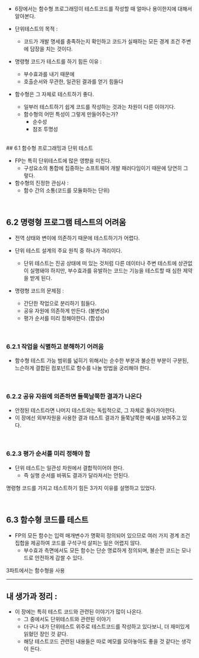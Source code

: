 
- 6장에서는 함수형 프로그래밍이 테스트코드를 작성할 때 얼마나 용이한지에 대해서 알아본다. 

- 단위테스트의 목적 : 
	- 코드가 개발 명세를 충족하는지 확인하고 코드가 실패하는 모든 경계 조건 주변에 담장을 치는 것이다. 
- 명령형 코드가 테스트를 하기 힘든 이유 : 
	- 부수효과를 내기 때문에
	- 호출순서와 무관한, 일관된 결과를 얻기 힘들다 
- 함수형은 그 자체로 테스트하기 좋다. 
	- 일부러 테스트하기 쉽게 코드를 작성하는 것과는 차원이 다른 이야기다. 
	- 함수형의 어떤 특성이 그렇게 만들어주는가? 
		- 순수성 
		- 참조 투명성 

<br>
## 6.1 함수형 프로그래밍과 단위 테스트 

- FP는 특히 단위테스트에 많은 영향을 미친다. 
	- 구성요소의 통합에 집중하는 소프트웨어 개발 패러다임이기 때문에 당연히 그렇다. 
- 함수형의 진정한 관심사 : 
	- 함수 간의 소통(코드를 모듈화하는 단위) 


<br>

## 6.2 명령형 프로그램 테스트의 어려움 

- 전역 상태와 변이에 의존하기 때문에 테스트하기가 어렵다. 

- 단위 테스트 설계의 주요 원칙 중 하나가 격리이다. 
	- 단위 테스트는 진공 상태에 떠 있는 것처럼 다른 데이터나 주변 테스트에 상관없이 실행돼야 하지만, 부수효과를 유발하는 코드는 기능을 테스트할 때 심한 제약을 받게 된다. 

- 명령형 코드의 문제점 : 
	- 간단한 작업으로 분리하기 힘들다. 
	- 공유 자원에 의존하게 만든다. (불변성x)
	- 평가 순서를 미리 정해야한다. (합성x)

<br>

### 6.2.1 작업을 식별하고 분해하기 어려움 

- 함수형 테스트 가능 범위를 넓히기 위해서는 순수한 부분과 불순한 부분이 구분된, 느슨하게 결합된 컴포넌트로 함수를 나눌 방법을 궁리해야 한다. 

<br>

### 6.2.2 공유 자원에 의존하면 들쭉날쭉한 결과가 나온다 

- 안정된 테스트라면 나머지 테스트와는 독립적으로, 그 자체로 돌아가야한다. 
- 이 장에선 외부자원을 사용한 결과 테스트 결과가 들쭉날쭉한 예시를 보여주고 있다. 

<br>

### 6.2.3 평가 순서를 미리 정해야 함 

- 단위 테스트는 일관성 차원에서 결합적이어야 한다. 
	- 즉 실행 순서를 바꿔도 결과가 달라져서는 안된다. 



명령형 코드를 가지고 테스트하기 힘든 3가지 이유를 설명하고 있었다. 

<br>

## 6.3 함수형 코드를 테스트 

- FP의 모든 함수는 입력 매개변수가 명확히 정의되어 있으므로 여러 가지 경계 조건 집합을 제공하여 코드를 구석구석 살피는 일은 어렵지 않다. 
	- 부수효과 측면에서도 모든 함수는 단순 명료하게 정의되며, 불순한 코드는 모나드로 안전하게 감쌀 수 있다. 

3파트에서는 함수형을 사용


--- 

## 내 생가과 정리 : 

- 이 장에는 특히 테스트 코드와 관련된 이야기가 많이 나온다. 
	- 그 중에서도 단위테스트와 관련된 이야기 
	- 더구나 내가 단위테스트 위주로 테스트코드를 작성하고 있다보니, 더 재미있게 읽혔던 장인 것 같다. 
	- 해당 테스트코드 관련된 내용들은 따로 메모를 모아놓아도 좋을 것 같다는 생각이 든다. 